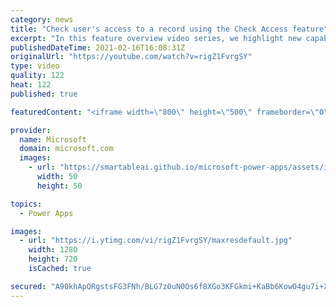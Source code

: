 ```yaml
---
category: news
title: "Check user's access to a record using the Check Access feature"
excerpt: "In this feature overview video series, we highlight new capabilities included in the latest update to Microsoft Power Apps.  This featured product update to Power Apps highlights check access, a new record level security feature admins can use to check and assign security roles.  Get the most out of"
publishedDateTime: 2021-02-16T16:08:31Z
originalUrl: "https://youtube.com/watch?v=rigZ1FvrgSY"
type: video
quality: 122
heat: 122
published: true

featuredContent: "<iframe width=\"800\" height=\"500\" frameborder=\"0\" src=\"https://www.youtube.com/embed/rigZ1FvrgSY\" allow=\"accelerometer; autoplay; encrypted-media; gyroscope; picture-in-picture\" allowfullscreen></iframe>"

provider:
  name: Microsoft
  domain: microsoft.com
  images:
    - url: "https://smartableai.github.io/microsoft-power-apps/assets/images/organizations/microsoft.com-50x50.jpg"
      width: 50
      height: 50

topics:
  - Power Apps

images:
  - url: "https://i.ytimg.com/vi/rigZ1FvrgSY/maxresdefault.jpg"
    width: 1280
    height: 720
    isCached: true

secured: "A90khApQRgstsFG3FNh/BLG7z0uN0Os6f8XGo3KFGkmi+KaBb6Kow04gu7i+XQzCiGK1und+RctWefKKHsLKHOHdDDt0YaZSqizq5hNUvKOhcnLN50bCBVDC5AWJmngI+HDcqLcPzT/u5ctwRWwzgVIzw5jgJ6x4Ox9Oz3pHLcvTKY/q46/Rg5RVeqnRcL18dGoRqBTwXgO65WiRYuO96vf3i+H2ytCkdx0LA7m5cAJHLyf1i6UhavPl2ggYLcic+uGM/XYzrqce9d8rkJEnwuTXAvJ0ULRmBhVkOgpwwBhgm1OqGp2TyeIO8pUCJLWtnztYwIuV5Fe9sgSMuRqbgmJbrs2NIyZGmswb6Xpumh2ewN4sNkHJYf/Vt0aBe0xQ9h4JVUIjlinHhvFUOWhjsEc6glZhu5unbYBdTb4JEBoJIeEh9YX3tZnb1p8vVlUt;ljx84F+w55L57O8ZZzvBHQ=="
---
```


